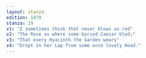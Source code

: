 ```yaml
---
layout: stanza
edition: 1879
stanza: 19
v1: "I sometimes think that never blows so red"
v2: "The Rose as where some buried Caesar bled;"
v3: "That every Hyacinth the Garden wears"
v4: "Dropt in her Lap from some once lovely Head."
---
```


